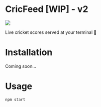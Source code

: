 # CricFeed [WIP] - v2

[![](https://img.shields.io/badge/status-work%20in%20progress-green)]()

Live cricket scores served at your terminal 🏏

# Installation

Coming soon...

# Usage

```
npm start
```
